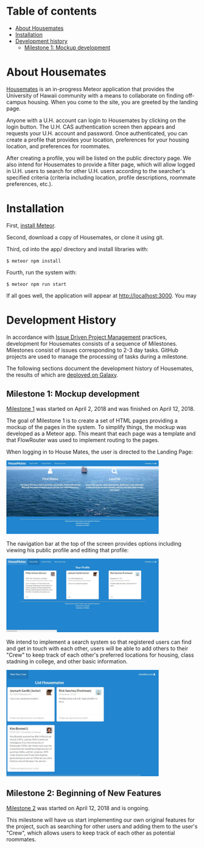 # Table of contents

* [About Housemates](#about-housemates)
* [Installation](#installation)
* [Development history](#development-history)
  * [Milestone 1: Mockup development](#milestone-1-mockup-development)

# About Housemates

[Housemates](https://github.com/housemates) is an in-progress Meteor application that provides the University of Hawaii community with a means to collaborate on finding off-campus housing. When you come to the site, you are greeted by the landing page.

Anyone with a U.H. account can login to Housemates by clicking on the login button. The U.H. CAS authentication screen then appears and requests your U.H. account and password. Once authenticated, you can create a profile that provides your location, preferences for your housing location, and preferences for roommates.

After creating a profile, you will be listed on the public directory page. We also intend for Housemates to provide a filter page, which will allow logged in U.H. users to search for other U.H. users according to the searcher's specified criteria (criteria including location, profile descriptions, roommate preferences, etc.).

# Installation

First, [install Meteor](https://www.meteor.com/install).

Second, download a copy of Housemates, or clone it using git.
  
Third, cd into the app/ directory and install libraries with:

```
$ meteor npm install
```

Fourth, run the system with:

```
$ meteor npm run start
```

If all goes well, the application will appear at [http://localhost:3000](http://localhost:3000). You may 

# Development History

In accordance with [Issue Driven Project Management](http://courses.ics.hawaii.edu/ics314f16/modules/project-management/) practices, development for Housemates consists of a sequence of Milestones. Milestones consist of issues corresponding to 2-3 day tasks. GitHub projects are used to manage the processing of tasks during a milestone.  

The following sections document the development history of Housemates, the results of which are [deployed on Galaxy](http://housemates.meteorapp.com).

## Milestone 1: Mockup development

[Milestone 1](https://github.com/housemates/housemates/projects/1) was started on April 2, 2018 and was finished on April 12, 2018.

The goal of Milestone 1 is to create a set of HTML pages providing a mockup of the pages in the system. To simplify things, the mockup was developed as a Meteor app. This meant that each page was a template and that FlowRouter was used to implement routing to the pages. 

When logging in to House Mates, the user is directed to the Landing Page:

<img width="400px" src="images/LandingPage.JPG"/>

The navigation bar at the top of the screen provides options including viewing his public profile and editing that profile:

<img width="400px" src="images/ViewProfile.JPG"/>

We intend to implement a search system so that registered users can find and get in touch with each other, 
users will be able to add others to their "Crew" to keep track of each other's preferred locations for housing, class stadning in 
college, and other basic information.

<img width="400px" src="images/CrewView.JPG"/>

## Milestone 2: Beginning of New Features
[Milestone 2](https://github.com/housemates/housemates/projects/3) was started on April 12, 2018 and is ongoing.

This milestone will have us start implementing our own original features for the project, such as searching for other users and 
adding them to the user's "Crew", which allows users to keep track of each other as potential roommates.
